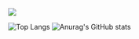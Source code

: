 <img src="https://capsule-render.vercel.app/api?type=wave&color=gradient&height=300&section=header&text=ohamin26&fontSize=60" />
<br>

![Top Langs](https://github-readme-stats.vercel.app/api/top-langs/?username=ohamin26&layout=compact&theme=syntwave)
![Anurag's GitHub stats](https://github-readme-stats.vercel.app/api?username=ohamin26&show_icons=true&theme=synthwave)
